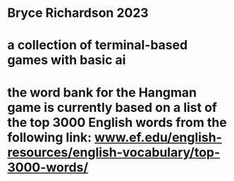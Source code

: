 # Bryce Richardson 2023

# a collection of terminal-based games with basic ai

# the word bank for the Hangman game is currently based on a list of the top 3000 English words from the following link: www.ef.edu/english-resources/english-vocabulary/top-3000-words/ 